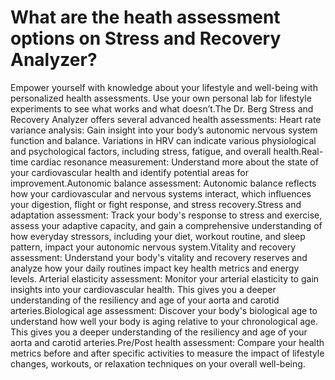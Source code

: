 # What are the heath assessment options on Stress and Recovery Analyzer?

Empower yourself with knowledge about your lifestyle and well-being with personalized health assessments. Use your own personal lab for lifestyle experiments to see what works and what doesn’t.The Dr. Berg Stress and Recovery Analyzer offers several advanced health assessments: Heart rate variance analysis: Gain insight into your body’s autonomic nervous system function and balance. Variations in HRV can indicate various physiological and psychological factors, including stress, fatigue, and overall health.Real-time cardiac resonance measurement: Understand more about the state of your cardiovascular health and identify potential areas for improvement.Autonomic balance assessment: Autonomic balance reflects how your cardiovascular and nervous systems interact, which influences your digestion, flight or fight response, and stress recovery.Stress and adaptation assessment: Track your body's response to stress and exercise, assess your adaptive capacity, and gain a comprehensive understanding of how everyday stressors, including your diet, workout routine, and sleep pattern, impact your autonomic nervous system.Vitality and recovery assessment: Understand your body's vitality and recovery reserves and analyze how your daily routines impact key health metrics and energy levels. Arterial elasticity assessment: Monitor your arterial elasticity to gain insights into your cardiovascular health. This gives you a deeper understanding of the resiliency and age of your aorta and carotid arteries.Biological age assessment: Discover your body's biological age to understand how well your body is aging relative to your chronological age. This gives you a deeper understanding of the resiliency and age of your aorta and carotid arteries.Pre/Post health assessment: Compare your health metrics before and after specific activities to measure the impact of lifestyle changes, workouts, or relaxation techniques on your overall well-being.